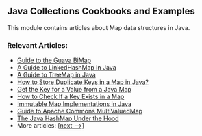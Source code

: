 ## Java Collections Cookbooks and Examples

This module contains articles about Map data structures in Java.

### Relevant Articles: 
- [Guide to the Guava BiMap](https://www.surya.com/guava-bimap)
- [A Guide to LinkedHashMap in Java](https://www.surya.com/java-linked-hashmap)
- [A Guide to TreeMap in Java](https://www.surya.com/java-treemap)
- [How to Store Duplicate Keys in a Map in Java?](https://www.surya.com/java-map-duplicate-keys)
- [Get the Key for a Value from a Java Map](https://www.surya.com/java-map-key-from-value)
- [How to Check If a Key Exists in a Map](https://www.surya.com/java-map-key-exists)
- [Immutable Map Implementations in Java](https://www.surya.com/java-immutable-maps) 
- [Guide to Apache Commons MultiValuedMap](https://www.surya.com/apache-commons-multi-valued-map)
- [The Java HashMap Under the Hood](https://www.surya.com/java-hashmap-advanced)
- More articles: [[next -->]](/core-java-modules/core-java-collections-maps-2)
